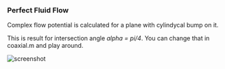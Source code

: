 ### Perfect Fluid Flow
Complex flow potential is calculated for a plane with cylindycal bump on it.

This is result for intersection angle *alpha = pi/4*. You can change that in coaxial.m and play around.

![screenshot](https://raw.githubusercontent.com/marsermd/PerfectFluid/master/image.png)

